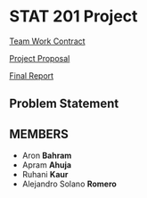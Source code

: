 # STAT 201 Project 

[Team Work Contract](https://github.com/aron-bram/STAT-201-2023W1-GROUP-6/blob/main/TEAM%20CONTRACT.pdf)

[Project Proposal](https://github.com/aron-bram/STAT-201-2023W1-GROUP-6/blob/main/project-proposal-group6.ipynb)

[Final Report]()


<h2>Problem Statement</h2>


<H2>MEMBERS</H2>

* Aron <b>Bahram</b>
* Apram <b>Ahuja</b>
* Ruhani <b>Kaur</b>
* Alejandro Solano <b> Romero</b>
